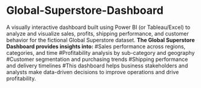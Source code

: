 # Global-Superstore-Dashboard
 A visually interactive dashboard built using Power BI (or Tableau/Excel) to analyze and visualize sales, profits, shipping performance, and customer behavior for the fictional Global Superstore dataset.
**The Global Superstore Dashboard provides insights into:**
#Sales performance across regions, categories, and time
#Profitability analysis by sub-category and geography
#Customer segmentation and purchasing trends
#Shipping performance and delivery timelines
#This dashboard helps business stakeholders and analysts make data-driven decisions to improve operations and drive profitability.
